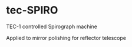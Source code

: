 # tec-SPIRO
TEC-1 controlled Spirograph machine

Applied to mirror polishing for reflector telescope
